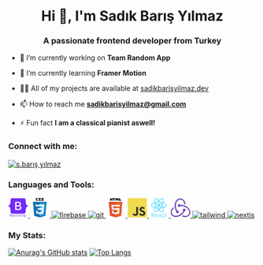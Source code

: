 <h1 align="center">Hi 👋, I'm Sadık Barış Yılmaz</h1>
<h3 align="center">A passionate frontend developer from Turkey</h3>

- 🔭 I’m currently working on **Team Random App**

- 🌱 I’m currently learning **Framer Motion**

- 👨‍💻 All of my projects are available at [sadikbarisyilmaz.dev](https://sadikbarisyilmaz.dev)

- 📫 How to reach me **sadikbarisyilmaz@gmail.com**

- ⚡ Fun fact **I am a classical pianist aswell!**

<h3 align="left">Connect with me:</h3>
<p align="left">
<a href="https://www.linkedin.com/in/sadikbarisyilmaz000/" target="blank"><img align="center" src="https://raw.githubusercontent.com/rahuldkjain/github-profile-readme-generator/master/src/images/icons/Social/linked-in-alt.svg" alt="s.barış yılmaz" height="30" width="40" /></a>
</p>

<h3 align="left">Languages and Tools:</h3>
<p align="left"> <a href="https://getbootstrap.com" target="_blank" rel="noreferrer"> <img src="https://raw.githubusercontent.com/devicons/devicon/master/icons/bootstrap/bootstrap-plain-wordmark.svg" alt="bootstrap" width="40" height="40"/> </a> <a href="https://www.w3schools.com/css/" target="_blank" rel="noreferrer"> <img src="https://raw.githubusercontent.com/devicons/devicon/master/icons/css3/css3-original-wordmark.svg" alt="css3" width="40" height="40"/> </a> <a href="https://firebase.google.com/" target="_blank" rel="noreferrer"> <img src="https://www.vectorlogo.zone/logos/firebase/firebase-icon.svg" alt="firebase" width="40" height="40"/> </a> <a href="https://git-scm.com/" target="_blank" rel="noreferrer"> <img src="https://www.vectorlogo.zone/logos/git-scm/git-scm-icon.svg" alt="git" width="40" height="40"/> </a> <a href="https://www.w3.org/html/" target="_blank" rel="noreferrer"> <img src="https://raw.githubusercontent.com/devicons/devicon/master/icons/html5/html5-original-wordmark.svg" alt="html5" width="40" height="40"/> </a> <a href="https://developer.mozilla.org/en-US/docs/Web/JavaScript" target="_blank" rel="noreferrer"> <img src="https://raw.githubusercontent.com/devicons/devicon/master/icons/javascript/javascript-original.svg" alt="javascript" width="40" height="40"/> </a> <a href="https://reactjs.org/" target="_blank" rel="noreferrer"> <img src="https://raw.githubusercontent.com/devicons/devicon/master/icons/react/react-original-wordmark.svg" alt="react" width="40" height="40"/> </a> <a href="https://redux.js.org" target="_blank" rel="noreferrer"> <img src="https://raw.githubusercontent.com/devicons/devicon/master/icons/redux/redux-original.svg" alt="redux" width="40" height="40"/> </a> <a href="https://tailwindcss.com/" target="_blank" rel="noreferrer"> <img src="https://www.vectorlogo.zone/logos/tailwindcss/tailwindcss-icon.svg" alt="tailwind" width="40" height="40"/> </a>  <a href="https://nextjs.org/" target="_blank" rel="noreferrer"> <img src="https://cdn.worldvectorlogo.com/logos/nextjs-2.svg" alt="nextjs" width="40" height="40"/>  </a> </p>

<h3 align="left">My Stats:</h3>

[![Anurag's GitHub stats](https://github-readme-stats.vercel.app/api?username=sadikbarisyilmaz)](https://github.com/anuraghazra/github-readme-stats)  [![Top Langs](https://github-readme-stats.vercel.app/api/top-langs/?username=sadikbarisyilmaz&layout=donut)](https://github.com/anuraghazra/github-readme-stats)
